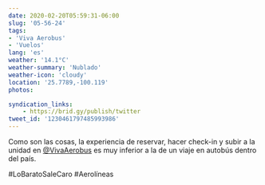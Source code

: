 ```yaml
---
date: 2020-02-20T05:59:31-06:00
slug: '05-56-24'
tags:
- 'Viva Aerobus'
- 'Vuelos'
lang: 'es'
weather: '14.1°C'
weather-summary: 'Nublado'
weather-icon: 'cloudy'
location: '25.7789,-100.119'
photos:

syndication_links:
    - https://brid.gy/publish/twitter
tweet_id: '1230461797485993986'
---
```

Como son las cosas, la experiencia de reservar, hacer check-in y subir a la unidad en [@VivaAerobus](https://twitter.com/@VivaAerobus) es muy inferior a la de un viaje en autobús dentro del país. 

#LoBaratoSaleCaro
#Aerolíneas   